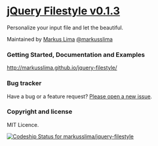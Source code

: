 # [jQuery Filestyle v0.1.3](http://dev.tudosobreweb.com.br/jquery-filestyle/)

Personalize your input file and let the beautiful.

Maintained by [Markus Lima](https://github.com/markusslima) [@markusslima](https://twitter.com/markusslima)

### Getting Started, Documentation and Examples
http://markusslima.github.io/jquery-filestyle/

### Bug tracker

Have a bug or a feature request? [Please open a new issue](https://github.com/markusslima/jquery-filestyle/issues).

### Copyright and license

MIT Licence.

[ ![Codeship Status for markusslima/jquery-filestyle](https://www.codeship.io/projects/f54616a0-368c-0132-02be-66e2e8c2d9ae/status)](https://www.codeship.io/projects/41427)

